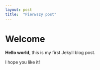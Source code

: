 ```yaml
---
layout: post
title:  "Pierwszy post"
---
```


# Welcome

**Hello world**, this is my first Jekyll blog post.

I hope you like it!
